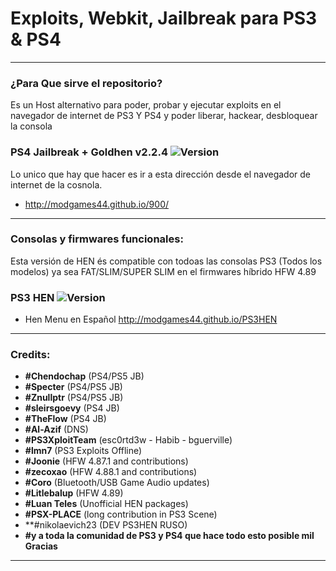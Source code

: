 # Exploits, Webkit, Jailbreak para PS3 & PS4
---

### ¿Para Que sirve el repositorio?

Es un Host alternativo para poder, probar y ejecutar exploits en el navegador de internet de PS3 Y PS4 y poder liberar, hackear, desbloquear la consola


### PS4 Jailbreak + Goldhen v2.2.4 ![Version](https://img.shields.io/badge/Version-9.00-brightgreen.svg)

Lo unico que hay que hacer es ir a esta dirección desde el navegador de internet de la cosnola.

- http://modgames44.github.io/900/

---

### Consolas y firmwares funcionales:

Esta versión de HEN és compatible con todoas las consolas PS3 (Todos los modelos) ya sea FAT/SLIM/SUPER SLIM en el firmwares híbrido HFW 4.89

### PS3 HEN ![Version](https://img.shields.io/badge/Version-4.89-brightgreen.svg)
- Hen Menu en Español http://modgames44.github.io/PS3HEN

---

### Credits:

- **#Chendochap** (PS4/PS5 JB)
- **#Specter** (PS4/PS5 JB)
- **#Znullptr** (PS4/PS5 JB)
- **#sleirsgoevy** (PS4 JB)
- **#TheFlow** (PS4 JB)
- **#Al-Azif** (DNS)
- **#PS3XploitTeam** (esc0rtd3w - Habib - bguerville)
- **#lmn7** (PS3 Exploits Offline)
- **#Joonie** (HFW 4.87.1 and contributions)
- **#zecoxao** (HFW 4.88.1 and contributions)
- **#Coro** (Bluetooth/USB Game Audio updates)
- **#Litlebalup** (HFW 4.89)
- **#Luan Teles** (Unofficial HEN packages)
- **#PSX-PLACE** (long contribution in PS3 Scene)
- **#nikolaevich23 (DEV PS3HEN RUSO)
- **#y a toda la comunidad de PS3 y PS4 que hace todo esto posible mil Gracias**

---
